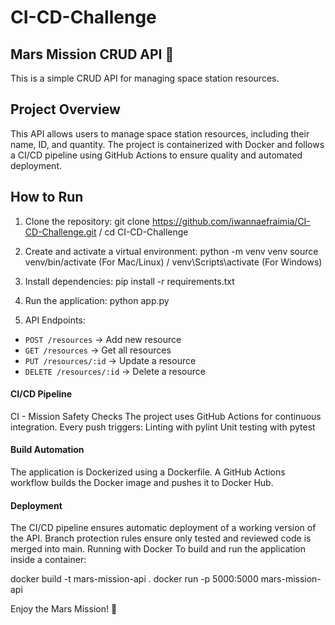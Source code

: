 # CI-CD-Challenge
## Mars Mission CRUD API 🚀

This is a simple CRUD API for managing space station resources.

## Project Overview
This API allows users to manage space station resources, including their name, ID, and quantity. The project is containerized with Docker and follows a CI/CD pipeline using GitHub Actions to ensure quality and automated deployment.
## How to Run

1. Clone the repository:
git clone https://github.com/iwannaefraimia/CI-CD-Challenge.git / cd CI-CD-Challenge

3. Create and activate a virtual environment:
python -m venv venv source venv/bin/activate (For Mac/Linux) / venv\Scripts\activate (For Windows)

3. Install dependencies:
pip install -r requirements.txt

4. Run the application:
python app.py

5. API Endpoints:
- `POST /resources` → Add new resource
- `GET /resources` → Get all resources
- `PUT /resources/:id` → Update a resource
- `DELETE /resources/:id` → Delete a resource

#### CI/CD Pipeline
CI - Mission Safety Checks
The project uses GitHub Actions for continuous integration. Every push triggers:
Linting with pylint
Unit testing with pytest

#### Build Automation
The application is Dockerized using a Dockerfile.
A GitHub Actions workflow builds the Docker image and pushes it to Docker Hub.

#### Deployment
The CI/CD pipeline ensures automatic deployment of a working version of the API.
Branch protection rules ensure only tested and reviewed code is merged into main.
Running with Docker
To build and run the application inside a container:

docker build -t mars-mission-api .
docker run -p 5000:5000 mars-mission-api

Enjoy the Mars Mission! 🚀
